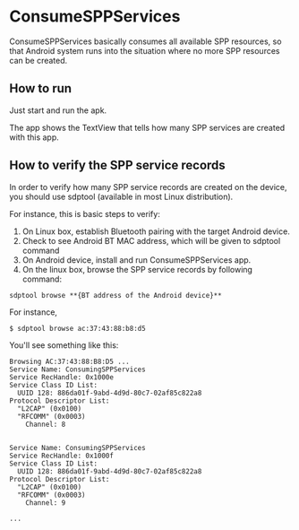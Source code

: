# ConsumeSPPServices

ConsumeSPPServices basically consumes all available SPP resources, so that Android system runs into the situation where no more SPP resources can be created.

## How to run
Just start and run the apk.

The app shows the TextView that tells how many SPP services are created with this app.

## How to verify the SPP service records
In order to verify how many SPP service records are created on the device, you should use sdptool (available in most Linux distribution).

For instance, this is basic steps to verify:

1. On Linux box, establish Bluetooth pairing with the target Android device.
2. Check to see Android BT MAC address, which will be given to sdptool command
3. On Android device, install and run ConsumeSPPServices app.
4. On the linux box, browse the SPP service records by following command:

```
sdptool browse **{BT address of the Android device}**
```

For instance,
```
$ sdptool browse ac:37:43:88:b8:d5
```

You'll see something like this:

```
Browsing AC:37:43:88:B8:D5 ...
Service Name: ConsumingSPPServices
Service RecHandle: 0x1000e
Service Class ID List:
  UUID 128: 886da01f-9abd-4d9d-80c7-02af85c822a8
Protocol Descriptor List:
  "L2CAP" (0x0100)
  "RFCOMM" (0x0003)
    Channel: 8
    

Service Name: ConsumingSPPServices
Service RecHandle: 0x1000f
Service Class ID List:
  UUID 128: 886da01f-9abd-4d9d-80c7-02af85c822a8
Protocol Descriptor List:
  "L2CAP" (0x0100)
  "RFCOMM" (0x0003)
    Channel: 9

...    
```

